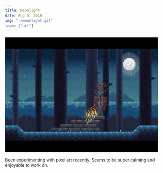 ```yaml
---
title: Moonlight
date: Aug 5, 2016
img: "./moonlight.gif"
tags: ["art"]
---
```


![Moonlight](./moonlight.gif)

Been experimenting with pixel art recently. Seems to be super calming and enjoyable to work on.
